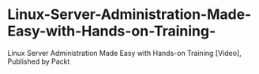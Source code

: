 


# Linux-Server-Administration-Made-Easy-with-Hands-on-Training-
Linux Server Administration Made Easy with Hands-on Training [Video], Published by Packt
